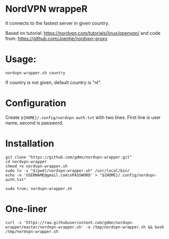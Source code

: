 # NordVPN wrappeR

It connects to the fastest server in given country.

Based on tutorial: https://nordvpn.com/tutorials/linux/openvpn/
and code from: https://github.com/Joentje/nordvpn-proxy

# Usage:

    nordvpn-wrapper.sh country

If country is not given, default country is "nl".

# Configuration

Create ``${HOME}/.config/nordvpn-auth.txt`` with two lines. 
First line is user name, second is password.

# Installation

    git clone "https://github.com/gdmn/nordvpn-wrapper.git"
    cd nordvpn-wrapper
    chmod +x nordvpn-wrapper.sh
    sudo ln -s "$(pwd)/nordvpn-wrapper.sh" /usr/local/bin/
    echo -e 'USERNAME@gmail.com\nPASSWORD' > "${HOME}/.config/nordvpn-auth.txt"
    
    sudo true; nordvpn-wrapper.sh

# One-liner

    curl -s 'https://raw.githubusercontent.com/gdmn/nordvpn-wrapper/master/nordvpn-wrapper.sh' -o /tmp/nordvpn-wrapper.sh && bash /tmp/nordvpn-wrapper.sh
